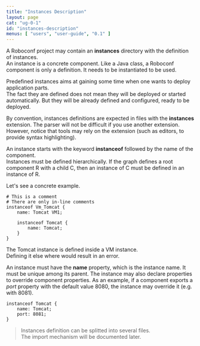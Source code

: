 ```yaml
---
title: "Instances Description"
layout: page
cat: "ug-0-1"
id: "instances-description"
menus: [ "users", "user-guide", "0.1" ]
---
```


A Roboconf project may contain an **instances** directory with the definition of instances.  
An instance is a concrete component. Like a Java class, a Roboconf component is only a definition.
It needs to be instantiated to be used.

Predefined instances aims at gaining some time when one wants to deploy application parts.  
The fact they are defined does not mean they will be deployed or started automatically. But they
will be already defined and configured, ready to be deployed.

By convention, instances definitions are expected in files with the **instances** extension.
The parser will not be difficult if you use another extension. However, notice that tools
may rely on the extension (such as editors, to provide syntax highlighting).

An instance starts with the keyword **instanceof** followed by the name of the component.  
Instances must be defined hierarchically. If the graph defines a root component R with a 
child C, then an instance of C must be defined in an instance of R.

Let's see a concrete example.

	# This is a comment
	# There are only in-line comments
	instanceof Vm_Tomcat {
		name: Tomcat VM1;
	
		instanceof Tomcat {
			name: Tomcat;
		}
	}

The Tomcat instance is defined inside a VM instance.  
Defining it else where would result in an error.

An instance must have the **name** property, which is the instance name. It must be unique among its parent.
The instance may also declare properties to override component properties. As an example, if a component exports
a *port* property with the default value 8080, the instance may override it (e.g. with 8081).

	instanceof Tomcat {
		name: Tomcat;
		port: 8081;
	}

> Instances definition can be splitted into several files.  
> The import mechanism will be documented later.
